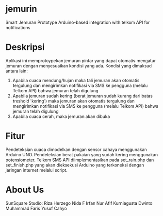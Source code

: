# jemurin
Smart Jemuran Prototype
Arduino-based integration with telkom API for notifications

# Deskripsi
Aplikasi ini memprotoypekan jemuran pintar yang dapat otomatis mengatur jemuran dengan menyesuaikan kondisi yang ada. Kondisi yang dimaksud antara lain:
1. Apabila cuaca mendung/hujan maka tali jemuran akan otomatis tergulung dan mengirimkan notifikasi via SMS ke pengguna (melalu Telkom API) bahwa jemuran telah digulung
2. Apabila jemuran sudah kering (berat jemuran sudah kurang dari batas treshold 'kering') maka jemuran akan otomatis tergulung dan mengirimkan notifikasi via SMS ke pengguna (melalu Telkom API) bahwa jemuran telah digulung
3. Apabila cuaca cerah, maka jemuran akan dibuka

# Fitur
Pendeteksian cuaca dimodelkan dengan sensor cahaya menggunakan Arduino UNO. Pendeteksian berat pakaian yang sudah kering menggunakan potensiometer. Telkom SMS API diimplementasikan pada set_rain.php dan set_finish.php yang akan dieksekusi Arduino yang terkoneksi dengan jaringan internet melalui script.

# About Us
SunSquare Studio:
Riza Herzego Nida F
Irfan Nur Afif
Kurniagusta Dwinto
Muhammad Faris
Yusuf Cahyo
